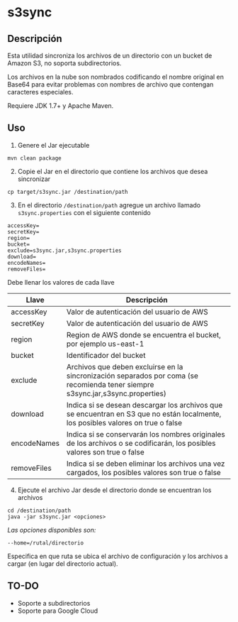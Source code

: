 # s3sync

## Descripción

Esta utilidad sincroniza los archivos de un directorio con un bucket de Amazon S3, no soporta subdirectorios.

Los archivos en la nube son nombrados codificando el nombre original en Base64 para evitar problemas con nombres de archivo que contengan caracteres especiales.

Requiere JDK 1.7+ y Apache Maven.

## Uso

1) Genere el Jar ejecutable

```
mvn clean package
```

2) Copie el Jar en el directorio que contiene los archivos que desea sincronizar

```
cp target/s3sync.jar /destination/path
```    
   
3) En el directorio `/destination/path` agregue un archivo llamado `s3sync.properties` con el siguiente contenido

```
accessKey=
secretKey=
region=
bucket=
exclude=s3sync.jar,s3sync.properties
download=
encodeNames=
removeFiles=
```

Debe llenar los valores de cada llave

|Llave|Descripción|
|-----|-----------|
|accessKey|Valor de autenticación del usuario de AWS|
|secretKey|Valor de autenticación del usuario de AWS|
|region|Region de AWS donde se encuentra el bucket, por ejemplo us-east-1|
|bucket|Identificador del bucket|
|exclude|Archivos que deben excluirse en la sincronización separados por coma (se recomienda tener siempre s3sync.jar,s3sync.properties)|
|download|Indica si se desean descargar los archivos que se encuentran en S3 que no están localmente, los posibles valores on true o false|
|encodeNames|Indica si se conservarán los nombres originales de los archivos o se codificarán, los posibles valores son true o false|
|removeFiles|Indica si se deben eliminar los archivos una vez cargados, los posibles valores son true o false|


4) Ejecute el archivo Jar desde el directorio donde se encuentran los archivos

```
cd /destination/path
java -jar s3sync.jar <opciones>
```

*Las opciones disponibles son:*

```
--home=/rutal/directorio
```
Especifica en que ruta se ubica el archivo de configuración y los archivos a cargar (en lugar del directorio actual).


## TO-DO

* Soporte a subdirectorios
* Soporte para Google Cloud
